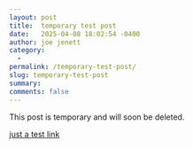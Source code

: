 ```yaml
---
layout: post
title:  temporary test post
date:   2025-04-08 18:02:54 -0400
author: joe jenett
category:
  -  
permalink: /temporary-test-post/
slug: temporary-test-post
summary: 
comments: false
---
```

This post is temporary and will soon be deleted.

<a href="https://iwebthings.joejenett.com/mixed-bag-04-08-25/">just a test link</a>




<a  href="https://brid.gy/publish/mastodon"></a>